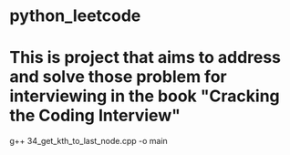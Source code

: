 # python_leetcode

# This is project that aims to address and solve those problem for interviewing in the book "Cracking the Coding Interview"

g++ 34_get_kth_to_last_node.cpp -o main
